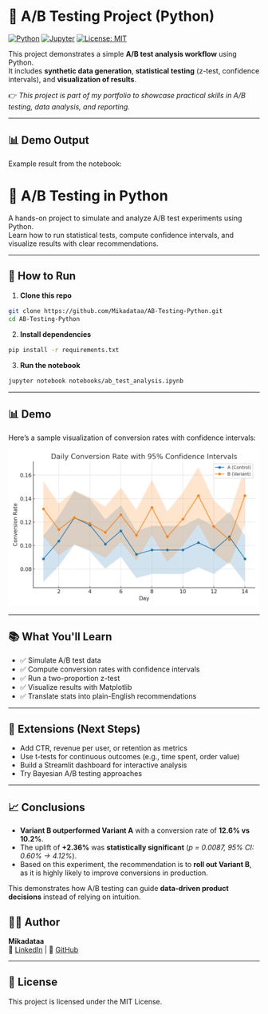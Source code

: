 # 🎯 A/B Testing Project (Python)

[![Python](https://img.shields.io/badge/Python-3.9-blue.svg)]()
[![Jupyter](https://img.shields.io/badge/Jupyter-Notebook-orange.svg)]()
[![License: MIT](https://img.shields.io/badge/License-MIT-green.svg)](LICENSE)

This project demonstrates a simple **A/B test analysis workflow** using Python.  
It includes **synthetic data generation**, **statistical testing** (z-test, confidence intervals), and **visualization of results**.  

👉 _This project is part of my portfolio to showcase practical skills in A/B testing, data analysis, and reporting._  

---

## 📊 Demo Output
Example result from the notebook:



# 🧪 A/B Testing in Python

A hands-on project to simulate and analyze A/B test experiments using Python.  
Learn how to run statistical tests, compute confidence intervals, and visualize results with clear recommendations.

---

## 🚀 How to Run

1. **Clone this repo**

```bash
git clone https://github.com/Mikadataa/AB-Testing-Python.git
cd AB-Testing-Python
```

2. **Install dependencies**

```bash
pip install -r requirements.txt
```

3. **Run the notebook**

```bash
jupyter notebook notebooks/ab_test_analysis.ipynb
```

---

## 📊 Demo

Here’s a sample visualization of conversion rates with confidence intervals:

![Demo Chart](demo_chart.png)

---

## 📚 What You'll Learn

- ✅ Simulate A/B test data  
- ✅ Compute conversion rates with confidence intervals  
- ✅ Run a two-proportion z-test  
- ✅ Visualize results with Matplotlib  
- ✅ Translate stats into plain-English recommendations  

---

## 🔮 Extensions (Next Steps)

- Add CTR, revenue per user, or retention as metrics  
- Use t-tests for continuous outcomes (e.g., time spent, order value)  
- Build a Streamlit dashboard for interactive analysis  
- Try Bayesian A/B testing approaches  

---

## 📈 Conclusions

- **Variant B outperformed Variant A** with a conversion rate of **12.6% vs 10.2%**.  
- The uplift of **+2.36%** was **statistically significant** (*p = 0.0087, 95% CI: 0.60% → 4.12%*).  
- Based on this experiment, the recommendation is to **roll out Variant B**, as it is highly likely to improve conversions in production.  

This demonstrates how A/B testing can guide **data-driven product decisions** instead of relying on intuition.


## 👩‍💻 Author

**Mikadataa**  
🔗 [LinkedIn](https://www.linkedin.com/in/smagulova/) | 🐙 [GitHub](https://github.com/Mikadataa)

---

## 📄 License

This project is licensed under the MIT License.

